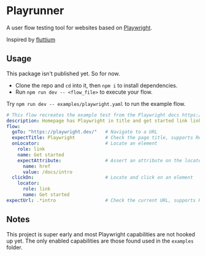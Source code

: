 # Playrunner
A user flow testing tool for websites based on [Playwright](https://playwright.dev/).

Inspired by [fluttium](https://github.com/wolfenrain/fluttium)

## Usage
This package isn't published yet. So for now.

- Clone the repo and `cd` into it, then `npm i` to install dependencies.
- Run `npm run dev -- <flow_file>` to execute your flow.

Try `npm run dev -- examples/playwright.yaml` to run the example flow.

```yaml
# This flow recreates the example test from the Playwright docs https://playwright.dev/docs/writing-tests#the-example-test
description: Homepage has Playwright in title and get started link linking to the intro page
flow:
  goTo: "https://playwright.dev/"   # Navigate to a URL
  expectTitle: Playwright           # Check the page title, supports RegEx
  onLocator:                        # Locate an element
    role: link
    name: Get started
    expectAttribute:                # Assert an attribute on the located element
      name: href
      value: /docs/intro
  clickOn:                          # Locate and click on an element
    locator:
      role: link
      name: Get started
expectUrl: .*intro                  # Check the current URL, supports RegEx
```

## Notes
This project is super early and most Playwright capabilities are not hooked up yet. The only enabled capabilities are those found used in the `examples` folder.
